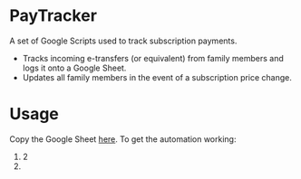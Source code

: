# PayTracker

A set of Google Scripts used to track subscription payments. 
- Tracks incoming e-transfers (or equivalent) from family members and logs it onto a Google Sheet.
- Updates all family members in the event of a subscription price change.

# Usage

Copy the Google Sheet [here](https://docs.google.com/spreadsheets/d/1uP-Mxf1mJG5-xn9GnUDpdnzJw3c-dV0DC4FAkwdxcgk/edit?gid=0#gid=0). To get the automation working:

1. 2
2. 

